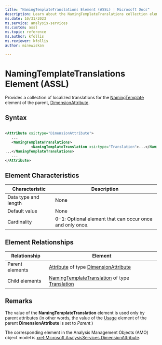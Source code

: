 ```yaml
---
title: "NamingTemplateTranslations Element (ASSL) | Microsoft Docs"
description: Learn about the NamingTemplateTranslations collection element in the Analysis Services Scripting Language (ASSL) schema.
ms.date: 10/31/2023
ms.service: analysis-services
ms.custom: assl
ms.topic: reference
ms.author: kfollis
ms.reviewer: kfollis
author: minewiskan

---
```

# NamingTemplateTranslations Element (ASSL)

  Provides a collection of localized translations for the [NamingTemplate](../properties/namingtemplate-element-assl.md) element of the parent, [DimensionAttribute](../data-type/dimensionattribute-data-type-assl.md).  
  
## Syntax  
  
```xml  
  
<Attribute xsi:type="DimensionAttribute">  
   ...  
   <NamingTemplateTranslations>  
            <NamingTemplateTranslation xsi:type="Translation">...</NamingTemplateTranslation>  
...</NamingTemplateTranslations>  
   ...  
</Attribute>  
```  
  
## Element Characteristics  
  
|Characteristic|Description|  
|--------------------|-----------------|  
|Data type and length|None|  
|Default value|None|  
|Cardinality|0-1: Optional element that can occur once and only once.|  
  
## Element Relationships  
  
|Relationship|Element|  
|------------------|-------------|  
|Parent elements|[Attribute](../objects/attribute-element-assl.md) of type [DimensionAttribute](../data-type/dimensionattribute-data-type-assl.md)|  
|Child elements|[NamingTemplateTranslation](../objects/namingtemplatetranslation-element-assl.md) of type [Translation](../objects/translation-element-assl.md)|  
  
## Remarks  
 The value of the **NamingTemplateTranslation** element is used only by parent attributes (in other words, the value of the [Usage](../properties/usage-element-dimensionattribute-assl.md) element of the parent **DimensionAttribute** is set to *Parent*.)  
  
 The corresponding element in the Analysis Management Objects (AMO) object model is <xref:Microsoft.AnalysisServices.DimensionAttribute>.  
